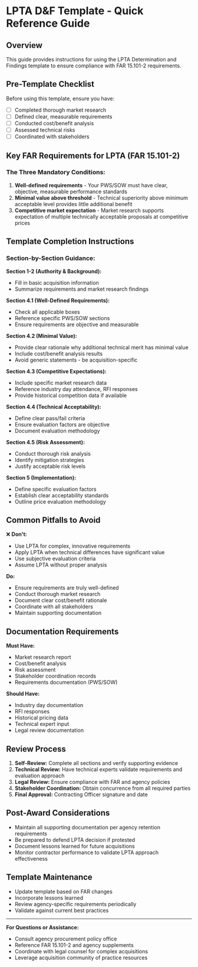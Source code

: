 # LPTA D&F Template - Quick Reference Guide

## Overview
This guide provides instructions for using the LPTA Determination and Findings template to ensure compliance with FAR 15.101-2 requirements.

## Pre-Template Checklist

Before using this template, ensure you have:
- [ ] Completed thorough market research
- [ ] Defined clear, measurable requirements
- [ ] Conducted cost/benefit analysis
- [ ] Assessed technical risks
- [ ] Coordinated with stakeholders

## Key FAR Requirements for LPTA (FAR 15.101-2)

### The Three Mandatory Conditions:
1. **Well-defined requirements** - Your PWS/SOW must have clear, objective, measurable performance standards
2. **Minimal value above threshold** - Technical superiority above minimum acceptable level provides little additional benefit
3. **Competitive market expectation** - Market research supports expectation of multiple technically acceptable proposals at competitive prices

## Template Completion Instructions

### Section-by-Section Guidance:

**Section 1-2 (Authority & Background):**
- Fill in basic acquisition information
- Summarize requirements and market research findings

**Section 4.1 (Well-Defined Requirements):**
- Check all applicable boxes
- Reference specific PWS/SOW sections
- Ensure requirements are objective and measurable

**Section 4.2 (Minimal Value):**
- Provide clear rationale why additional technical merit has minimal value
- Include cost/benefit analysis results
- Avoid generic statements - be acquisition-specific

**Section 4.3 (Competitive Expectations):**
- Include specific market research data
- Reference industry day attendance, RFI responses
- Provide historical competition data if available

**Section 4.4 (Technical Acceptability):**
- Define clear pass/fail criteria
- Ensure evaluation factors are objective
- Document evaluation methodology

**Section 4.5 (Risk Assessment):**
- Conduct thorough risk analysis
- Identify mitigation strategies
- Justify acceptable risk levels

**Section 5 (Implementation):**
- Define specific evaluation factors
- Establish clear acceptability standards
- Outline price evaluation methodology

## Common Pitfalls to Avoid

❌ **Don't:**
- Use LPTA for complex, innovative requirements
- Apply LPTA when technical differences have significant value
- Use subjective evaluation criteria
- Assume LPTA without proper analysis

 **Do:**
- Ensure requirements are truly well-defined
- Conduct thorough market research
- Document clear cost/benefit rationale
- Coordinate with all stakeholders
- Maintain supporting documentation

## Documentation Requirements

**Must Have:**
- Market research report
- Cost/benefit analysis
- Risk assessment
- Stakeholder coordination records
- Requirements documentation (PWS/SOW)

**Should Have:**
- Industry day documentation
- RFI responses
- Historical pricing data
- Technical expert input
- Legal review documentation

## Review Process

1. **Self-Review:** Complete all sections and verify supporting evidence
2. **Technical Review:** Have technical experts validate requirements and evaluation approach
3. **Legal Review:** Ensure compliance with FAR and agency policies
4. **Stakeholder Coordination:** Obtain concurrence from all required parties
5. **Final Approval:** Contracting Officer signature and date

## Post-Award Considerations

- Maintain all supporting documentation per agency retention requirements
- Be prepared to defend LPTA decision if protested
- Document lessons learned for future acquisitions
- Monitor contractor performance to validate LPTA approach effectiveness

## Template Maintenance

- Update template based on FAR changes
- Incorporate lessons learned
- Review agency-specific requirements periodically
- Validate against current best practices

---

**For Questions or Assistance:**
- Consult agency procurement policy office
- Reference FAR 15.101-2 and agency supplements
- Coordinate with legal counsel for complex acquisitions
- Leverage acquisition community of practice resources
